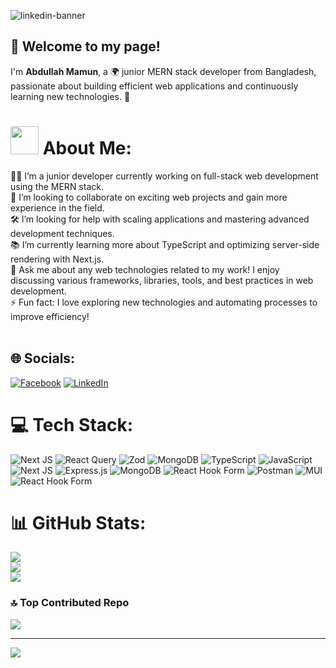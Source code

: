 ![linkedin-banner](https://github.com/user-attachments/assets/f66b2761-d7c2-4611-bff2-02fa6ae0a8dd)
<br/>
<h2>👋 Welcome to my page!</h2>
<p>I'm <strong>Abdullah Mamun</strong>, a 🌍 junior MERN stack developer from Bangladesh, passionate about building efficient web applications and continuously learning new technologies. 🚀</p>


# <img src="https://github.com/TheDudeThatCode/TheDudeThatCode/blob/master/Assets/Developer.gif" width="45" /> About Me:

👨‍💻 I’m a junior developer currently working on full-stack web development using the MERN stack.<br>🤝 I’m looking to collaborate on exciting web projects and gain more experience in the field.<br>🛠️ I’m looking for help with scaling applications and mastering advanced development techniques.<br>📚 I’m currently learning more about TypeScript and optimizing server-side rendering with Next.js.<br>💬 Ask me about any web technologies related to my work! I enjoy discussing various frameworks, libraries, tools, and best practices in web development.<br>⚡ Fun fact: I love exploring new technologies and automating processes to improve efficiency!<br><br>


## 🌐 Socials:
[![Facebook](https://img.shields.io/badge/Facebook-%231877F2.svg?logo=Facebook&logoColor=white)](https://facebook.com/abdullah-mamun-0110/) [![LinkedIn](https://img.shields.io/badge/LinkedIn-%230077B5.svg?logo=linkedin&logoColor=white)](https://linkedin.com/in/abdullah-mamun-0110) 

# 💻 Tech Stack:
![Next JS](https://img.shields.io/badge/Next-black?style=for-the-badge&logo=next.js&logoColor=white) ![React Query](https://img.shields.io/badge/-React%20Query-FF4154?style=for-the-badge&logo=react%20query&logoColor=white) ![Zod](https://img.shields.io/badge/zod-%233068b7.svg?style=for-the-badge&logo=zod&logoColor=white) ![MongoDB](https://img.shields.io/badge/MongoDB-%234ea94b.svg?style=for-the-badge&logo=mongodb&logoColor=white) ![TypeScript](https://img.shields.io/badge/typescript-%23007ACC.svg?style=for-the-badge&logo=typescript&logoColor=white) ![JavaScript](https://img.shields.io/badge/javascript-%23323330.svg?style=for-the-badge&logo=javascript&logoColor=%23F7DF1E) ![Next JS](https://img.shields.io/badge/Next-black?style=for-the-badge&logo=next.js&logoColor=white) ![Express.js](https://img.shields.io/badge/express.js-%23404d59.svg?style=for-the-badge&logo=express&logoColor=%2361DAFB) ![MongoDB](https://img.shields.io/badge/MongoDB-%234ea94b.svg?style=for-the-badge&logo=mongodb&logoColor=white) ![React Hook Form](https://img.shields.io/badge/React%20Hook%20Form-%23EC5990.svg?style=for-the-badge&logo=reacthookform&logoColor=white) ![Postman](https://img.shields.io/badge/Postman-FF6C37?style=for-the-badge&logo=postman&logoColor=white) ![MUI](https://img.shields.io/badge/MUI-%230081CB.svg?style=for-the-badge&logo=mui&logoColor=white) ![React Hook Form](https://img.shields.io/badge/React%20Hook%20Form-%23EC5990.svg?style=for-the-badge&logo=reacthookform&logoColor=white)
# 📊 GitHub Stats:
![](https://github-readme-stats.vercel.app/api?username=abdullahMamun01&theme=dark&hide_border=false&include_all_commits=false&count_private=true)<br/>
![](https://github-readme-streak-stats.herokuapp.com/?user=abdullahMamun01&theme=dark&hide_border=false)<br/>
![](https://github-readme-stats.vercel.app/api/top-langs/?username=abdullahMamun01&theme=dark&hide_border=false&include_all_commits=false&count_private=true&layout=compact)

### 🔝 Top Contributed Repo
![](https://github-contributor-stats.vercel.app/api?username=abdullahMamun01&limit=5&theme=dark&combine_all_yearly_contributions=true)

---
[![](https://visitcount.itsvg.in/api?id=abdullahMamun01&icon=0&color=0)](https://visitcount.itsvg.in)

<!-- Proudly created with GPRM ( https://gprm.itsvg.in ) -->
